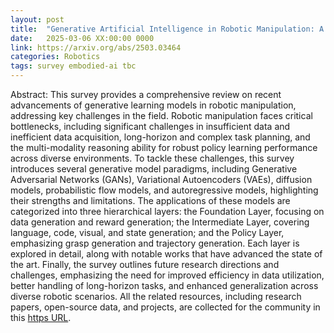 ```yaml
---
layout: post
title:  "Generative Artificial Intelligence in Robotic Manipulation: A Survey"
date:   2025-03-06 XX:00:00 0000
link: https://arxiv.org/abs/2503.03464
categories: Robotics
tags: survey embodied-ai tbc
---
```


Abstract: This survey provides a comprehensive review on recent advancements of generative learning models in robotic manipulation, addressing key challenges in the field. Robotic manipulation faces critical bottlenecks, including significant challenges in insufficient data and inefficient data acquisition, long-horizon and complex task planning, and the multi-modality reasoning ability for robust policy learning performance across diverse environments. To tackle these challenges, this survey introduces several generative model paradigms, including Generative Adversarial Networks (GANs), Variational Autoencoders (VAEs), diffusion models, probabilistic flow models, and autoregressive models, highlighting their strengths and limitations. The applications of these models are categorized into three hierarchical layers: the Foundation Layer, focusing on data generation and reward generation; the Intermediate Layer, covering language, code, visual, and state generation; and the Policy Layer, emphasizing grasp generation and trajectory generation. Each layer is explored in detail, along with notable works that have advanced the state of the art. Finally, the survey outlines future research directions and challenges, emphasizing the need for improved efficiency in data utilization, better handling of long-horizon tasks, and enhanced generalization across diverse robotic scenarios. All the related resources, including research papers, open-source data, and projects, are collected for the community in this [https URL](https://github.com/GAI4Manipulation/AwesomeGAIManipulation).